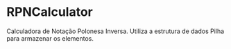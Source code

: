 # RPNCalculator
Calculadora de Notação Polonesa Inversa. Utiliza a estrutura de dados Pilha para armazenar os elementos.
